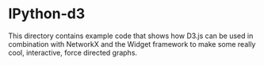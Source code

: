 IPython-d3
==========

This directory contains example code that shows how D3.js can be used in combination with NetworkX and the Widget framework to make some really cool, interactive, force directed graphs.



